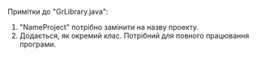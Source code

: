 Примітки до "GrLibrary.java": 
1. "NameProject" потрібно замінити на назву проекту.
2.  Додається, як окремий клас. Потрібний для повного працювання програми.
